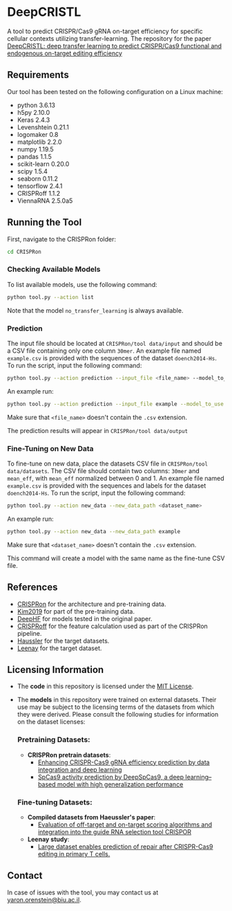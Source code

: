 
# DeepCRISTL

A tool to predict CRISPR/Cas9 gRNA on-target efficiency for specific cellular contexts utilizing transfer-learning. The repository for the paper [DeepCRISTL: deep transfer learning to predict CRISPR/Cas9 functional and endogenous on-target editing efficiency](https://academic.oup.com/bioinformatics/article/38/Supplement_1/i161/6617528)

## Requirements

Our tool has been tested on the following configuration on a Linux machine:
 - python 3.6.13
 - h5py 2.10.0
 - Keras 2.4.3
 - Levenshtein 0.21.1
 - logomaker 0.8
 - matplotlib 2.2.0
 - numpy 1.19.5
 - pandas 1.1.5
 - scikit-learn 0.20.0
 - scipy 1.5.4
 - seaborn 0.11.2
 - tensorflow 2.4.1
 - CRISPRoff 1.1.2
 - ViennaRNA 2.5.0a5
 



## Running the Tool

First, navigate to the CRISPRon folder:
```sh
cd CRISPRon
```

### Checking Available Models
To list available models, use the following command:
```sh
python tool.py --action list
```
Note that the model `no_transfer_learning` is always available.

### Prediction
The input file should be located at `CRISPRon/tool data/input` and should be a CSV file containing only one column `30mer`. An example file named `example.csv` is provided with the sequences of the dataset `doench2014-Hs`. To run the script, input the following command:

```sh
python tool.py --action prediction --input_file <file_name> --model_to_use <model_name>
```

An example run:
```sh
python tool.py --action prediction --input_file example --model_to_use leenay
```


Make sure that `<file_name>` doesn't contain the `.csv` extension. 

The prediction results will appear in `CRISPRon/tool data/output`

### Fine-Tuning on New Data
To fine-tune on new data, place the datasets CSV file in `CRISPRon/tool data/datasets`. The CSV file should contain two columns: `30mer` and `mean_eff`, with `mean_eff` normalized between 0 and 1. An example file named `example.csv` is provided with the sequences and labels for the dataset `doench2014-Hs`. To run the script, input the following command:

```sh
python tool.py --action new_data --new_data_path <dataset_name>
```

An example run:
```sh
python tool.py --action new_data --new_data_path example
```


Make sure that `<dataset_name>` doesn't contain the `.csv` extension.

This command will create a model with the same name as the fine-tune CSV file.



## References

 - [CRISPRon](https://www.nature.com/articles/s41467-021-23576-0) for the architecture and pre-training data.
 - [Kim2019](https://www.science.org/doi/10.1126/sciadv.aax9249) for part of the pre-training data.
 - [DeepHF](https://www.nature.com/articles/s41467-019-12281-8) for models tested in the original paper.
 - [CRISPRoff](https://bulldogjob.com/news/449-how-to-write-a-good-readme-for-your-github-project) for the feature calculation used as part of the CRISPRon pipeline.
  - [Haussler](https://link.springer.com/article/10.1186/s13059-016-1012-2) for the target datasets.
- [Leenay](https://www.nature.com/articles/s41587-019-0203-2) for the target dataset.

## Licensing Information

- The **code** in this repository is licensed under the [MIT License](./LICENSE).
- The **models** in this repository were trained on external datasets. Their use may be subject to the licensing terms of the datasets from which they were derived. Please consult the following studies for information on the dataset licenses:

  ### Pretraining Datasets:
  - **CRISPRon pretrain datasets**:
    - [Enhancing CRISPR-Cas9 gRNA efficiency prediction by data integration and deep learning](https://www.nature.com/articles/s41467-021-23576-0)
    - [SpCas9 activity prediction by DeepSpCas9, a deep learning–based model with high generalization performance](https://www.science.org/doi/10.1126/sciadv.aax9249)

  ### Fine-tuning Datasets:
  - **Compiled datasets from Haeussler's paper**:
    - [Evaluation of off-target and on-target scoring algorithms and integration into the guide RNA selection tool CRISPOR](https://genomebiology.biomedcentral.com/articles/10.1186/s13059-016-1012-2)
  - **Leenay study**:
    - [Large dataset enables prediction of repair after CRISPR-Cas9 editing in primary T cells.](https://www.ncbi.nlm.nih.gov/pmc/articles/PMC7388783/)



## Contact
In case of issues with the tool, you may contact us at yaron.orenstein@biu.ac.il.
